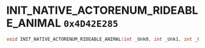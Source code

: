 # INIT_NATIVE_ACTORENUM_RIDEABLE_ANIMAL `0x4D42E285`

```cpp
void INIT_NATIVE_ACTORENUM_RIDEABLE_ANIMAL(int _Unk0, int _Unk1, int _Unk2, int _Unk3);
```